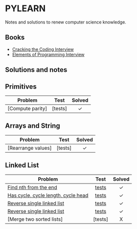 # PYLEARN

Notes and solutions to renew computer science knowledge.

## Books

- [Cracking the Coding Interview][1]
- [Elements of Programming Interview][2]

## Solutions and notes

## Primitives

| Problem                                                                  | Test         | Solved  |
|--------------------------------------------------------------------------|:------------:|:-------:|
| [Compute parity]                                                         | [tests]      |    ✓    |

 
## Arrays and String

| Problem                                                                  | Test         | Solved  |
|--------------------------------------------------------------------------|:------------:|:-------:|
| [Rearrange values]                                                       | [tests]      |    ✓    |


## Linked List

| Problem                                                                  | Test         | Solved  |
|--------------------------------------------------------------------------|:------------:|:-------:|
| [Find nth from the end][4]                                               | [tests][4x]  |    ✓    |
| [Has cycle, cycle length, cycle head][5]                                 | [tests][5x]  |    ✓    |
| [Reverse single linked list][6]                                          | [tests][6x]  |    ✓    |
| [Reverse single linked list][6]                                          | [tests][6x]  |    ✓    |
| [Merge two sorted lists]                                                 | [tests]      |    X    |


[1]: https://www.goodreads.com/book/show/25707092-cracking-the-coding-interviewhttp://elementsofprogramminginterviews.com
[2]: https://www.goodreads.com/book/show/34791936-elements-of-programming-interviews-in-python
[3]: ./py/primitives/parity.py
[3x]: ./py/primitives/parity_test.py
[4]: ./py/lists/find_nth_from_the_end.py
[4x]: ./py/lists/find_nth_from_the_end_test.py
[5]: ./py/lists/has_cycle.py
[5x]: ./py/lists/has_cycle_test.py
[6]: ./py/lists/reverse.py
[6x]: ./py/lists/reverse_test.py
